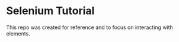 # Selenium Tutorial

This repo was created for reference and to focus on interacting with elements.
